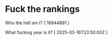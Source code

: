 # Fuck the rankings

Who the hell am I?
{ 16944881 }

What fucking year is it?
[ 2025-03-16T23:50:00Z ]
